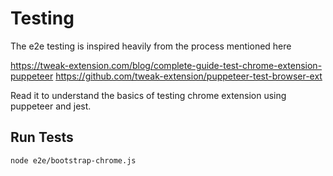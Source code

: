 # Testing

The e2e testing is inspired heavily from the process mentioned here

https://tweak-extension.com/blog/complete-guide-test-chrome-extension-puppeteer
https://github.com/tweak-extension/puppeteer-test-browser-ext

Read it to understand the basics of testing chrome extension using puppeteer and jest.

## Run Tests

`node e2e/bootstrap-chrome.js`
